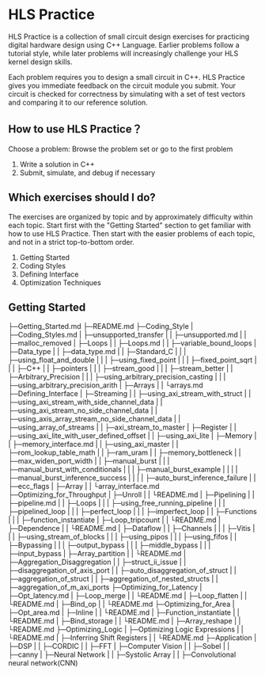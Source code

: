 # HLS Practice

HLS Practice is a collection of small circuit design exercises for practicing digital hardware design using C++ Language. Earlier problems follow a tutorial style, while later problems will increasingly challenge your HLS kernel design skills.

Each problem requires you to design a small circuit in C++. HLS Practice gives you immediate feedback on the circuit module you submit. Your circuit is checked for correctness by simulating with a set of test vectors and comparing it to our reference solution.

## How to use HLS Practice？

Choose a problem: Browse the problem set or go to the first problem
1. Write a solution in C++
2. Submit, simulate, and debug if necessary

## Which exercises should I do?
The exercises are organized by topic and by approximately difficulty within each topic. Start first with the "Getting Started" section to get familiar with how to use HLS Practice. Then start with the easier problems of each topic, and not in a strict top-to-bottom order. 

1. Getting Started
2. Coding Styles
3. Defining Interface
4. Optimization Techniques

## Getting Started

├─Getting_Started.md
├─README.md
├─Coding_Style
|      ├─Coding_Styles.md
|      ├─unsupported_transfer
|      |          ├─unsupported.md
|      |          ├─malloc_removed
|      ├─Loops
|      |   ├─Loops.md
|      |   ├─variable_bound_loops
|      ├─Data_type
|      |     ├─data_type.md
|      |     ├─Standard_C
|      |     |     ├─using_float_and_double
|      |     |     ├─using_fixed_point
|      |     |     ├─fixed_point_sqrt
|      |     |     ├─C++
|      |     ├─pointers
|      |     |    ├─stream_good
|      |     |    ├─stream_better
|      |     ├─Arbitrary_Precision
|      |     |          ├─using_arbitrary_precision_casting
|      |     |          ├─using_arbitrary_precision_arith
|      ├─Arrays
|      |   └arrays.md
├─Defining_Interface
|         ├─Streaming
|         |     ├─using_axi_stream_with_struct
|         |     ├─using_axi_stream_with_side_channel_data
|         |     ├─using_axi_stream_no_side_channel_data
|         |     ├─using_axis_array_stream_no_side_channel_data
|         |     ├─using_array_of_streams
|         |     ├─axi_stream_to_master
|         ├─Register
|         |    ├─using_axi_lite_with_user_defined_offset
|         |    ├─using_axi_lite
|         ├─Memory
|         |   ├─memory_interface.md
|         |   ├─using_axi_master
|         |   ├─rom_lookup_table_math
|         |   ├─ram_uram
|         |   ├─memory_bottleneck
|         |   ├─max_widen_port_width
|         |   ├─manual_burst
|         |   |      ├─manual_burst_with_conditionals
|         |   |      ├─manual_burst_example
|         |   |      |          ├─manual_burst_inference_success
|         |   |      |          ├─auto_burst_inference_failure
|         |   ├─ecc_flags
|         ├─Array
|         |   └array_interface.md
├─Optimizing_for_Throughput
|             ├─Unroll
|             |   └README.md
|             ├─Pipelining
|             |     ├─pipeline.md
|             |     ├─Loops
|             |     |   ├─using_free_running_pipeline
|             |     |   ├─pipelined_loop
|             |     |   ├─perfect_loop
|             |     |   ├─imperfect_loop
|             |     ├─Functions
|             |     |     ├─function_instantiate
|             ├─Loop_tripcount
|             |       └README.md
|             ├─Dependence
|             |     └README.md
|             ├─Dataflow
|             |    ├─Channels
|             |    |    ├─Vitis
|             |    |    ├─using_stream_of_blocks
|             |    |    ├─using_pipos
|             |    |    ├─using_fifos
|             |    ├─Bypassing
|             |    |     ├─output_bypass
|             |    |     ├─middle_bypass
|             |    |     ├─input_bypass
|             ├─Array_partition
|             |        └README.md
|             ├─Aggregation_Disaggregation
|             |             ├─struct_ii_issue
|             |             ├─disaggregation_of_axis_port
|             |             ├─auto_disaggregation_of_struct
|             |             ├─aggregation_of_struct
|             |             ├─aggregation_of_nested_structs
|             |             ├─aggregation_of_m_axi_ports
├─Optimizing_for_Latency
|           ├─Opt_latency.md
|           ├─Loop_merge
|           |     └README.md
|           ├─Loop_flatten
|           |      └README.md
|           ├─Bind_op
|           |    └README.md
├─Optimizing_for_Area
|          ├─Opt_area.md
|          ├─Inline
|          |   └README.md
|          ├─Function_instantiate
|          |          └README.md
|          ├─Bind_storage
|          |      └README.md
|          ├─Array_reshape
|          |       └README.md
├─Optimizing_Logic
|        ├─Optimizing Logic Expressions
|        |              └README.md
|        ├─Inferring Shift Registers
|        |             └README.md
├─Application
|      ├─DSP
|      |     ├─CORDIC
|      |     ├─FFT
|      ├─Computer Vision
|      |     ├─Sobel
|      |     ├─canny
|      ├─Neural Network
|      |     ├─Systolic Array
|      |     ├─Convolutional neural network(CNN)




